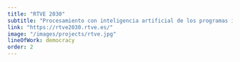 ```yaml
---
title: "RTVE 2030"
subtitle: "Procesamiento con inteligencia artificial de los programas informativos para medir el tiempo en antena de cada ODS"
link: "https://rtve2030.rtve.es/"
image: "/images/projects/rtve.jpg"
lineOfWork: democracy
order: 2
---
```

